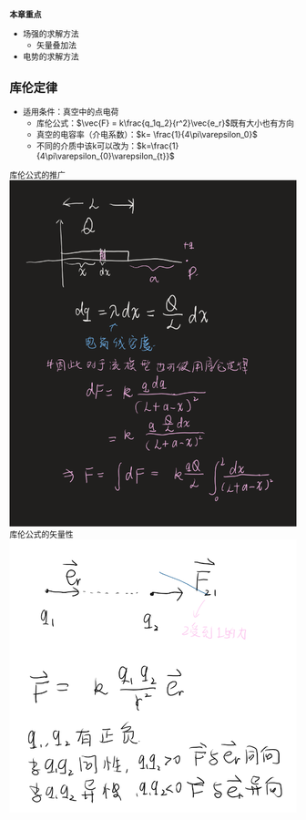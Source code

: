 **本章重点**

- 场强的求解方法
   - 矢量叠加法
- 电势的求解方法

## 库伦定律  

- 适用条件：真空中的点电荷
    - 库伦公式：$\vec{F} = k\frac{q_1q_2}{r^2}\vec{e_r}$既有大小也有方向
  - 真空的电容率（介电系数）：$k= \frac{1}{4\pi\varepsilon_0}$
  - 不同的介质中该k可以改为：$k=\frac{1}{4\pi\varepsilon_{0}\varepsilon_{t}}$


库伦公式的推广
![Alt text](image.png)
库伦公式的矢量性
![Alt text](image-1.png)